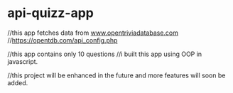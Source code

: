 # api-quizz-app

//this app fetches data from www.opentriviadatabase.com
//https://opentdb.com/api_config.php

//this app contains only 10 questions
//i built this app using OOP in javascript.

//this project will be enhanced in the future and more features will soon be added.
